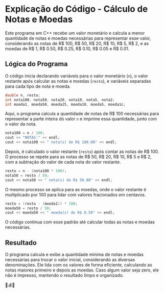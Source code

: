# Explicação do Código - Cálculo de Notas e Moedas

Este programa em C++ recebe um valor monetário e calcula a menor quantidade de notas e moedas necessárias para representar esse valor, considerando as notas de R$ 100, R$ 50, R$ 20, R$ 10, R$ 5, R$ 2, e as moedas de R$ 1, R$ 0.50, R$ 0.25, R$ 0.10, R$ 0.05 e R$ 0.01.

## Lógica do Programa

O código inicia declarando variáveis para o valor monetário (`n`), o valor restante após calcular as notas e moedas (`resto`), e variáveis separadas para cada tipo de nota e moeda.

```cpp
double n, resto;
int nota100, nota50, nota20, nota10, nota5, nota2;
int moeda1, moeda50, moeda25, moeda10, moeda5, moeda1c;
```

Aqui, o programa calcula a quantidade de notas de R$ 100 necessárias para representar a parte inteira do valor `n` e imprime essa quantidade, junto com o valor da nota.

```cpp
nota100 = n / 100;
cout << "NOTAS:" << endl;
cout << nota100 << " nota(s) de R$ 100.00" << endl;
```

Depois, é calculado o valor restante (`resto`) após contar as notas de R$ 100. O processo se repete para as notas de R$ 50, R$ 20, R$ 10, R$ 5 e R$ 2, com a subtração do valor de cada nota do valor restante.

```cpp
resto = n - (nota100 * 100);
nota50 = resto / 50;
cout << nota50 << " nota(s) de R$ 50.00" << endl;
```

O mesmo processo se aplica para as moedas, onde o valor restante é multiplicado por 100 para lidar com valores fracionados em centavos.

```cpp
resto = (resto - (moeda1)) * 100;
moeda50 = resto / 50;
cout << moeda50 << " moeda(s) de R$ 0.50" << endl;
```

O código continua com esse padrão até calcular todas as notas e moedas necessárias.

## Resultado

O programa calcula e exibe a quantidade mínima de notas e moedas necessárias para trocar o valor inicial, considerando as diversas denominações. Ele lida com os valores de forma eficiente, calculando as notas maiores primeiro e depois as moedas. Caso algum valor seja zero, ele não é impresso, mantendo o resultado limpo e organizado.

🧮💰💵
